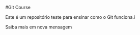 #Git Course

Este é um repositório teste para ensinar como o Git funciona.i

Saiba mais em 
nova mensagem
